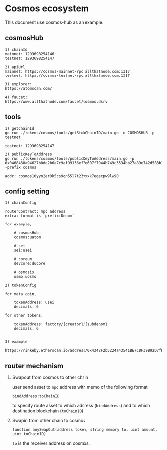 # Cosmos ecosystem

This document use cosmos-hub as an example.

## cosmosHub

```text
1) chainId
mainnet: 1293698254146
testnet: 1293698254147

2) apiUrl
mainnet: https://cosmos-mainnet-rpc.allthatnode.com:1317
testnet: https://cosmos-testnet-rpc.allthatnode.com:1317

3) explorer:
https://atomscan.com/

4) faucet:
https://www.allthatnode.com/faucet/cosmos.dsrv
```

## tools

```text
1) getChainId
go run ./tokens/cosmos/tools/getStubChainID/main.go -n COSMOSHUB -p testnet

testnet: 1293698254147

2) publicKeyToAddress
go run ./tokens/cosmos/tools/publicKeyToAddress/main.go -p 0x0468438a94627b0de2b6a7c9af99136ef7e607f7944b749c3534bb27a89e742d583b1c8b3aecfae45dea2ac58730aa6ba654c73c435d44755e5cd1500c8f4d036b -prefix cosmos

addr: cosmos10yyn2er9k5cs9qn55l7t23yxxk7egecpw9lw90
```

## config setting

```text
1) chainConfig

routerContract: mpc address
extra: format is `prefix:Denom`

for example,

    # cosmosHub
    cosmos:uatom

    # sei
    sei:usei

    # coreum
    devcore:ducore

    # osmosis
    osmo:uosmo

2) tokenConfig

for meta coin,

	tokenAddress: usei
	decimals: 6

for other tokens,

	tokenAddress: factory/{creator}/{subdenom}
	decimals: 6


3) example

https://rinkeby.etherscan.io/address/0x4342F2b5224a43541BE7C8F39B92D7fEaA74d038
```

## router mechanism

1. Swapout from cosmos to other chain

    user send asset to `mpc` address with memo of the following format

    ```text
    bindAddress:toChainID
    ```

    to specify route asset to which address (`bindAddress`)
    and to which destination blockchain (`toChainID`)

2. Swapin from other chain to cosmos

    ```solidity
    function anySwapOut(address token, string memory to, uint amount, uint toChainID)
    ```

    `to` is the receiver address on cosmos.
